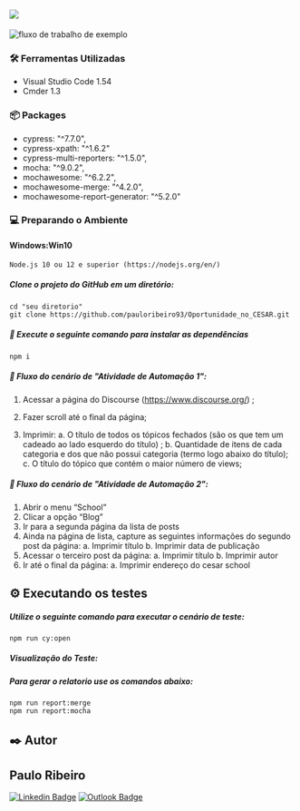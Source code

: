  # <img src="https://www.cesar.school/wp-content/uploads/2019/09/marca_cesar_school-152x120.png"/> 
![fluxo de trabalho de exemplo](https://github.com/pauloribeiro93/Oportunidade_no_CESAR/actions/workflows/main.yml/badge.svg)

### 🛠️ Ferramentas Utilizadas

- Visual Studio Code 1.54 
- Cmder 1.3

### :package: Packages 

- cypress: "^7.7.0",
- cypress-xpath: "^1.6.2"
- cypress-multi-reporters: "^1.5.0",
- mocha: "^9.0.2",
- mochawesome: "^6.2.2",
- mochawesome-merge: "^4.2.0",
- mochawesome-report-generator: "^5.2.0"

### :computer: Preparando o Ambiente

#### Windows:Win10
```
Node.js 10 ou 12 e superior (https://nodejs.org/en/)
```


##### Clone o projeto do GitHub em um diretório:

```
cd "seu diretorio"
git clone https://github.com/pauloribeiro93/Oportunidade_no_CESAR.git

```

##### :runner: Execute o seguinte comando para instalar as dependências

```
npm i
```

##### :memo: Fluxo do cenário de "Atividade de Automação 1":

  1. Acessar a página do Discourse (https://www.discourse.org/) ;

  3. Fazer scroll até o final da página;
  
  4. Imprimir:
      a. O título de todos os tópicos fechados (são os que tem um cadeado ao lado esquerdo do título) ;
      b. Quantidade de itens de cada categoria e dos que não possui categoria (termo logo abaixo do título);
      c. O título do tópico que contém o maior número de views;
      
##### :memo: Fluxo do cenário de "Atividade de Automação 2":
  
  1. Abrir o menu “School”
  2. Clicar a opção “Blog”
  3. Ir para a segunda página da lista de posts
  4. Ainda na página de lista, capture as seguintes informações do segundo post da página:
      a. Imprimir título
      b. Imprimir data de publicação
  5. Acessar o terceiro post da página: 
      a. Imprimir título
      b. Imprimir autor
  6. Ir até o final da página:
      a. Imprimir endereço do cesar school

## ⚙️ Executando os testes

##### Utilize o seguinte comando para executar o cenário de teste: 

``````
npm run cy:open
``````

##### Visualização do Teste:
  
  
##### Para gerar o relatorio use os comandos abaixo: 

``````
npm run report:merge
npm run report:mocha
``````




## ✒️ Autor


## Paulo Ribeiro

[![Linkedin Badge](https://img.shields.io/badge/-Paulo-blue?style=flat-square&logo=Linkedin&logoColor=white&link=https://www.linkedin.com/in/ribeiro-paulo/)](https://www.linkedin.com/in/ribeiro-paulo/) 
[![Outlook Badge](https://img.shields.io/badge/-Paulo_Ribeiro-0078d4?style=flat-square&logo=microsoft-outlook&logoColor=white&link=mailto:pauloribeiro93@hotmail.com)](mailto:pauloribeiro93@hotmail.com)

